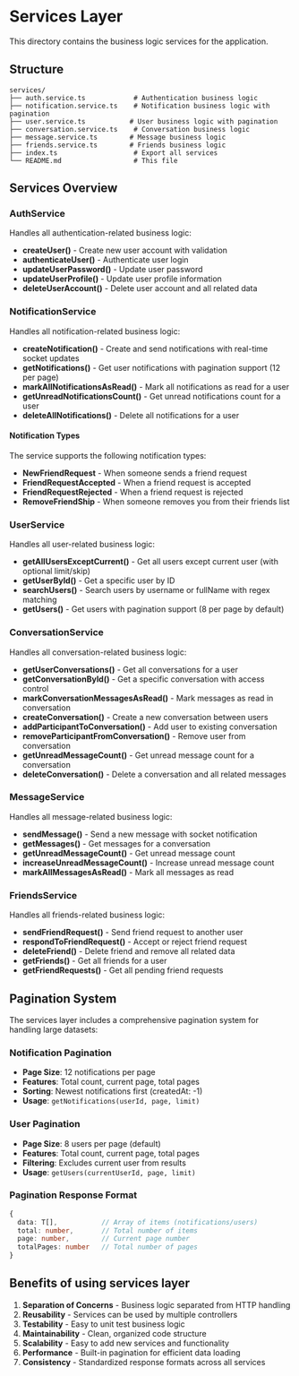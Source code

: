 # Services Layer

This directory contains the business logic services for the application.

## Structure

```
services/
├── auth.service.ts            # Authentication business logic
├── notification.service.ts    # Notification business logic with pagination
├── user.service.ts           # User business logic with pagination
├── conversation.service.ts    # Conversation business logic
├── message.service.ts        # Message business logic
├── friends.service.ts        # Friends business logic
├── index.ts                   # Export all services
└── README.md                  # This file
```

## Services Overview

### AuthService

Handles all authentication-related business logic:

- **createUser()** - Create new user account with validation
- **authenticateUser()** - Authenticate user login
- **updateUserPassword()** - Update user password
- **updateUserProfile()** - Update user profile information
- **deleteUserAccount()** - Delete user account and all related data

### NotificationService

Handles all notification-related business logic:

- **createNotification()** - Create and send notifications with real-time socket updates
- **getNotifications()** - Get user notifications with pagination support (12 per page)
- **markAllNotificationsAsRead()** - Mark all notifications as read for a user
- **getUnreadNotificationsCount()** - Get unread notifications count for a user
- **deleteAllNotifications()** - Delete all notifications for a user

#### Notification Types

The service supports the following notification types:

- **NewFriendRequest** - When someone sends a friend request
- **FriendRequestAccepted** - When a friend request is accepted
- **FriendRequestRejected** - When a friend request is rejected
- **RemoveFriendShip** - When someone removes you from their friends list

### UserService

Handles all user-related business logic:

- **getAllUsersExceptCurrent()** - Get all users except current user (with optional limit/skip)
- **getUserById()** - Get a specific user by ID
- **searchUsers()** - Search users by username or fullName with regex matching
- **getUsers()** - Get users with pagination support (8 per page by default)

### ConversationService

Handles all conversation-related business logic:

- **getUserConversations()** - Get all conversations for a user
- **getConversationById()** - Get a specific conversation with access control
- **markConversationMessagesAsRead()** - Mark messages as read in conversation
- **createConversation()** - Create a new conversation between users
- **addParticipantToConversation()** - Add user to existing conversation
- **removeParticipantFromConversation()** - Remove user from conversation
- **getUnreadMessageCount()** - Get unread message count for a conversation
- **deleteConversation()** - Delete a conversation and all related messages

### MessageService

Handles all message-related business logic:

- **sendMessage()** - Send a new message with socket notification
- **getMessages()** - Get messages for a conversation
- **getUnreadMessageCount()** - Get unread message count
- **increaseUnreadMessageCount()** - Increase unread message count
- **markAllMessagesAsRead()** - Mark all messages as read

### FriendsService

Handles all friends-related business logic:

- **sendFriendRequest()** - Send friend request to another user
- **respondToFriendRequest()** - Accept or reject friend request
- **deleteFriend()** - Delete friend and remove all related data
- **getFriends()** - Get all friends for a user
- **getFriendRequests()** - Get all pending friend requests

## Pagination System

The services layer includes a comprehensive pagination system for handling large datasets:

### Notification Pagination

- **Page Size**: 12 notifications per page
- **Features**: Total count, current page, total pages
- **Sorting**: Newest notifications first (createdAt: -1)
- **Usage**: `getNotifications(userId, page, limit)`

### User Pagination

- **Page Size**: 8 users per page (default)
- **Features**: Total count, current page, total pages
- **Filtering**: Excludes current user from results
- **Usage**: `getUsers(currentUserId, page, limit)`

### Pagination Response Format

```typescript
{
  data: T[],           // Array of items (notifications/users)
  total: number,       // Total number of items
  page: number,        // Current page number
  totalPages: number   // Total number of pages
}
```

## Benefits of using services layer

1. **Separation of Concerns** - Business logic separated from HTTP handling
2. **Reusability** - Services can be used by multiple controllers
3. **Testability** - Easy to unit test business logic
4. **Maintainability** - Clean, organized code structure
5. **Scalability** - Easy to add new services and functionality
6. **Performance** - Built-in pagination for efficient data loading
7. **Consistency** - Standardized response formats across all services
